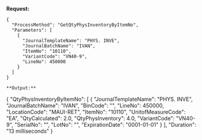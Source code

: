 **Request:**

```
{
  "ProcessMethod": "GetQtyPhysInventoryByItemNo",
  "Parameters": [
    {
      "JournalTemplateName": "PHYS. INVE",
      "JournalBatchName": "IVAN",
      "ItemNo": "10110",
      "VariantCode": "VN40-9",
      "LineNo": 450000
    }
  ]
}

**Output:**

```
{
  "QtyPhysInventoryByItemNo": [
    {
      "JournalTemplateName": "PHYS. INVE",
      "JournalBatchName": "IVAN",
      "BinCode": "",
      "LineNo": 450000,
      "LocationCode": "MAUI-RET",
      "ItemNo": "10110",
      "UnitofMeasureCode": "EA",
      "QtyCalculated": 2.0,
      "QtyPhysInventory": 4.0,
      "VariantCode": "VN40-9",
      "SerialNo": "",
      "LotNo": "",
      "ExpirationDate": "0001-01-01"
    }
  ],
  "Duration": "13 milliseconds"
}
```


